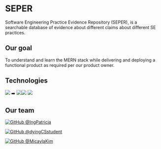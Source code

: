 # SEPER
Software Engineering Practice Evidence Repository (SEPER),  is a searchable database of evidence about different claims about different SE practices. 

## Our goal 
To understand and learn the MERN stack while delivering and deploying a functional product as required per our product owner.

## Technologies 
![](https://img.shields.io/badge/MERN%20-STACK-green) :arrow_right: ![](https://img.shields.io/badge/MongoDB%20-database-brightgreen)![](https://img.shields.io/badge/React-code-blue) ![](https://img.shields.io/badge/Heroku%20-Deployment-pink) 


## Our team
[![GitHub](https://i.stack.imgur.com/tskMh.png) @IngPatricia](https://github.com/IngPatricia)

[![GitHub](https://i.stack.imgur.com/tskMh.png) @dyingCSstudent](https://github.com/dyingCSstudent)

[![GitHub](https://i.stack.imgur.com/tskMh.png) @MicaylaKim](https://github.com/MicaylaKim) 
